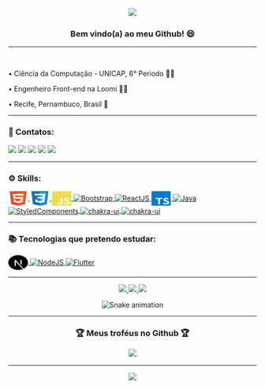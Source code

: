 <div align = "center">
  <a href="https://github.com/davimateus1">
    <img height = "140px" src = "https://user-images.githubusercontent.com/92947069/183311882-d6cec5b0-18e8-48cf-a551-098f295fbce5.gif">
  </a>
</div>

<div>
<h3 align="center">Bem vindo(a) ao meu Github! 😄</h3>
<hr>
<br>
<p>
• Ciência da Computação - UNICAP, 6° Periodo 👨‍💻  
</p>
<p>
• Engenheiro Front-end na Loomi 💜🚀  
</p>
<p> 
• Recife, Pernambuco, Brasil 🌴
</p> 
</div>

<hr>  

<div style="display: inline_block">  
<p>
<strong><h3>📱 Contatos:</h3></strong>  
</p>  
<a href = "https://www.linkedin.com/in/davi-mateus-30aa271a3/"> <img height="20" src = "https://img.shields.io/badge/LinkedIn-0077B5?style=for-the-badge&logo=linkedin&logoColor=white"></a> 
<a href = "https://www.instagram.com/davimateus1/"> <img height="20" src = "https://img.shields.io/badge/Instagram-E4405F?style=for-the-badge&logo=instagram&logoColor=white"></a> 
<a href = "mailto: davimateusga@gmail.com"> <img height="20" src = "https://img.shields.io/badge/Gmail-D14836?style=for-the-badge&logo=gmail&logoColor=white"></a>
<a href = "https://api.whatsapp.com/send?phone=5587988476864&text=Enviar%20mensagem%20para%20Davi%20Mateus"> <img height="20" src = "https://img.shields.io/badge/WhatsApp-25D366?style=for-the-badge&logo=whatsapp&logoColor=white"></a> 
<a href = "https://davimateusga.vercel.app/"> <img height="20" src = "https://img.shields.io/badge/website-000000?style=for-the-badge&logo=About.me&logoColor=white"></a> 
</div>

<div style="display: inline_block">  
<p>
  
<hr>  
  
<strong><h3>⚙️ Skills:</h3></strong> 
</p>  
  <a href="https://github.com/davimateus1">
  <img align="center" alt="HTML" height="30" width="40" src="https://raw.githubusercontent.com/devicons/devicon/master/icons/html5/html5-original.svg">
  <img align="center" alt="CSS" height="30" width="40" src="https://raw.githubusercontent.com/devicons/devicon/master/icons/css3/css3-original.svg">
  <img align="center" alt="JS" height="30" width="40" src="https://raw.githubusercontent.com/devicons/devicon/master/icons/javascript/javascript-plain.svg">
  <img align="center" alt="Bootstrap" height="30" width="40" src="https://cdn.jsdelivr.net/gh/devicons/devicon/icons/bootstrap/bootstrap-original.svg" />
  <img align="center" alt="ReactJS" height="30" width="40" src="https://cdn.jsdelivr.net/gh/devicons/devicon/icons/react/react-original.svg" />
  <img align="center" alt="TypeScript" height="30" width="40" src="https://raw.githubusercontent.com/devicons/devicon/master/icons/typescript/typescript-original.svg">
  <img align="center" alt="Java" height="30" width="40" src="https://cdn.jsdelivr.net/gh/devicons/devicon/icons/java/java-original.svg" />
  <img align="center" alt="StyledComponents" height="30" width="40" src="https://user-images.githubusercontent.com/66326378/156859431-04c3ea45-08cd-46e5-a839-f314b9d745ef.png" />
  <img align="center" alt="chakra-ui" height="30" width="30" src="https://cdn.jsdelivr.net/gh/devicons/devicon/icons/firebase/firebase-plain.svg" />
  <img align="center" alt="chakra-ui" height="30" width="30" src="https://img.icons8.com/color/48/000000/chakra-ui.png" />
  </a>
</div>

<hr>  

<strong><h3>📚 Tecnologias que pretendo estudar:</h3></strong> 
</p>  
 <div align="">
  <a href="https://github.com/davimateus1">
  <img align="center" alt="NextJS" height="30" width="40" src="https://raw.githubusercontent.com/devicons/devicon/master/icons/nextjs/nextjs-original.svg">
  <img align="center" alt="NodeJS" height="30" width="40" src="https://cdn.jsdelivr.net/gh/devicons/devicon/icons/nodejs/nodejs-original.svg" />
  <img align="center" alt="Flutter" height="30" width="40" src="https://cdn.jsdelivr.net/gh/devicons/devicon/icons/flutter/flutter-original.svg" />
  </a>
  </div>
</div>

<hr>  

<a href="https://github.com/davimateus1">
<div style="display: inline_block" align="center">  
<img height="160em" src="https://github-readme-stats.vercel.app/api?username=davimateus1&show_icons=true&hide=&count_private=true&title_color=3382ed&text_color=ffffff&icon_color=3382ed&bg_color=171717&hide_border=true&show_icons=true"/>
<img height="160em" src="https://github-readme-streak-stats.herokuapp.com/?user=davimateus1&stroke=ffffff&background=171717&ring=3382ed&fire=3382ed&currStreakNum=ffffff&currStreakLabel=3382ed&sideNums=ffffff&sideLabels=ffffff&dates=ffffff&hide_border=true"/>
<img height="160em" src="https://github-readme-stats.vercel.app/api/top-langs/?username=davimateus1&layout=compact&title_color=3382ed&text_color=ffffff&icon_color=3382ed&bg_color=171717&hide_border=true&locale=en&custom_title=Top%20%Languages"/>
</a>
  
![Snake animation](https://github.com/davimateus1/davimateus1/blob/output/github-contribution-grid-snake.svg)
</div>

<hr>

<div align="center">
  <strong><h3>🏆 Meus troféus no Github 🏆</h3></strong> 
  <a href="https://github.com/davimateus1">
    <img src="https://github-profile-trophy.vercel.app/?username=davimateus1&theme=onedark&no-frame=true&no-bg=false&margin-w=4">
  </a>
</div>

<hr>  
 
<a href="https://github.com/davimateus1">
<div align="center">
  <img height="300em" src="https://activity-graph.herokuapp.com/graph?username=davimateus1&bg_color=171717&color=ffffff&line=3382ed&point=ffffff&area_color=171717&area=true&hide_border=true&custom_title=""/>
</div>
</a>
